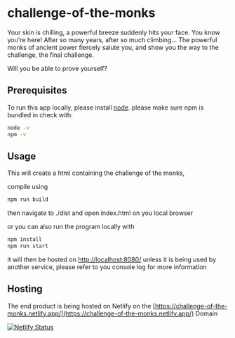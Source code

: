# challenge-of-the-monks
Your skin is chilling, a powerful breeze suddenly hits your face.
You know you're here! After so many years, after so much climbing... 
The powerful monks of ancient power fiercely salute you, 
and show you the way to the challenge, the final challenge. 

Will you be able to prove yourself?


## Prerequisites
To run this app locally, please install [node](https://nodejs.org/en/download/).
please make sure npm is bundled in check with:
```bash
node -v
npm -v
```
## Usage
This will create a html containing the challenge of the monks,

compile using
```bash
npm run build
```
then navigate to ./dist and open index.html on you local browser

or you can also run the program locally with
```bash
npm install
npm run start
```
it will then be hosted on [http://localhost:8080/]() unless it is being used by another service, please refer to you console log for more information
## Hosting
The end product is being hosted on Netlify on the [https://challenge-of-the-monks.netlify.app/](https://challenge-of-the-monks.netlify.app/) Domain

[![Netlify Status](https://api.netlify.com/api/v1/badges/6a237b72-45ce-4268-b8c1-843152721c3d/deploy-status)](https://app.netlify.com/sites/challenge-of-the-monks/deploys)
